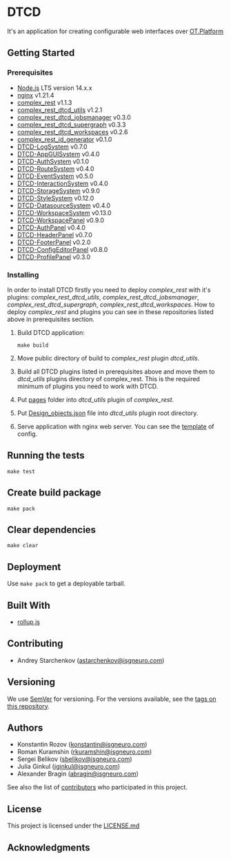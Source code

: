 # DTCD

It's an application for creating configurable web interfaces over [OT.Platform](https://ot-platform.ru/)

## Getting Started

### Prerequisites

- [Node.js](https://nodejs.org/en/) LTS version 14.x.x
- [nginx](https://nginx.org) v1.21.4
- [complex_rest](https://github.com/ISGNeuroTeam/complex_rest) v1.1.3
- [complex_rest_dtcd_utils](https://github.com/ISGNeuroTeam/complex_rest_dtcd_utils) v1.2.1
- [complex_rest_dtcd_jobsmanager](https://github.com/ISGNeuroTeam/complex_rest_dtcd_jobsmanager) v0.3.0
- [complex_rest_dtcd_supergraph](https://github.com/ISGNeuroTeam/complex_rest_dtcd_supergraph) v0.3.3
- [complex_rest_dtcd_workspaces](https://github.com/ISGNeuroTeam/complex_rest_dtcd_workspaces) v0.2.6
- [complex_rest_id_generator](https://github.com/ISGNeuroTeam/complex_rest_id_generator) v0.1.0
- [DTCD-LogSystem](https://github.com/ISGNeuroTeam/DTCD-LogSystem) v0.7.0
- [DTCD-AppGUISystem](https://github.com/ISGNeuroTeam/DTCD-AppGUISystem) v0.4.0
- [DTCD-AuthSystem](https://github.com/ISGNeuroTeam/DTCD-AuthSystem) v0.1.0
- [DTCD-RouteSystem](https://github.com/ISGNeuroTeam/DTCD-RouteSystem) v0.4.0
- [DTCD-EventSystem](https://github.com/ISGNeuroTeam/DTCD-EventSystem) v0.5.0
- [DTCD-InteractionSystem](https://github.com/ISGNeuroTeam/DTCD-InteractionSystem) v0.4.0
- [DTCD-StorageSystem](https://github.com/ISGNeuroTeam/DTCD-StorageSystem) v0.9.0
- [DTCD-StyleSystem](https://github.com/ISGNeuroTeam/DTCD-StyleSystem) v0.12.0
- [DTCD-DatasourceSystem](https://github.com/ISGNeuroTeam/DTCD-DatasourceSystem) v0.4.0
- [DTCD-WorkspaceSystem](https://github.com/ISGNeuroTeam/DTCD-WorkspaceSystem) v0.13.0
- [DTCD-WorkspacePanel](https://github.com/ISGNeuroTeam/DTCD-WorkspacePanel) v0.9.0
- [DTCD-AuthPanel](https://github.com/ISGNeuroTeam/DTCD-AuthPanel) v0.4.0
- [DTCD-HeaderPanel](https://github.com/ISGNeuroTeam/DTCD-HeaderPanel) v0.7.0
- [DTCD-FooterPanel](https://github.com/ISGNeuroTeam/DTCD-FooterPanel) v0.2.0
- [DTCD-ConfigEditorPanel](https://github.com/ISGNeuroTeam/DTCD-ConfigEditorPanel) v0.8.0
- [DTCD-ProfilePanel](https://github.com/ISGNeuroTeam/DTCD-ProfilePanel) v0.3.0

### Installing

In order to install DTCD firstly you need to deploy _complex_rest_ with it's plugins: _complex_rest_dtcd_utils_, _complex_rest_dtcd_jobsmanager_, _complex_rest_dtcd_supergraph_, _complex_rest_dtcd_workspaces_. How to deploy _complex_rest_ and plugins you can see in these repositories listed above in prerequisites section.

1. Build DTCD application:

   ```
   make build
   ```

2. Move public directory of build to _complex_rest_ plugin _dtcd_utils_.
3. Build all DTCD plugins listed in prerequisites above and move them to _dtcd_utils_ plugins directory of complex_rest. This is the required minimum of plugins you need to work with DTCD.
4. Put [pages](/docs/pages/) folder into _dtcd_utils_ plugin of _complex_rest_.
5. Put [Design_objects.json](/docs/Design_objects.json) file into _dtcd_utils_ plugin root directory.
6. Serve application with nginx web server. You can see the [template](/docs/nginx_config.conf.template) of config.

## Running the tests

```
make test
```

## Create build package

```
make pack
```

## Clear dependencies

```
make clear
```

## Deployment

Use `make pack` to get a deployable tarball.

## Built With

- [rollup.js](https://maven.apache.org/)

## Contributing

- Andrey Starchenkov (astarchenkov@isgneuro.com)

## Versioning

We use [SemVer](http://semver.org/) for versioning. For the versions available, see the [tags on this repository](https://github.com/ISGNeuroTeam/DataCAD/tags).

## Authors

- Konstantin Rozov (konstantin@isgneuro.com)
- Roman Kuramshin (rkuramshin@isgneuro.com)
- Sergei Belikov (sbelikov@isgneuro.com)
- Julia Ginkul (jginkul@isgneuro.com)
- Alexander Bragin (abragin@isgneuro.com)

See also the list of [contributors](https://github.com/ISGNeuroTeam/DataCAD/contributors) who participated in this project.

## License

This project is licensed under the [LICENSE.md](LICENSE.md)

## Acknowledgments
